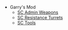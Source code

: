 * Garry's Mod
  * [SC Admin Weapons](gmod/sc-admin-weapons.md)
  * [SC Resistance Turrets](gmod/sc-resistance-turrets.md)
  * [SC Tools](gmod/sc-tools.md)

